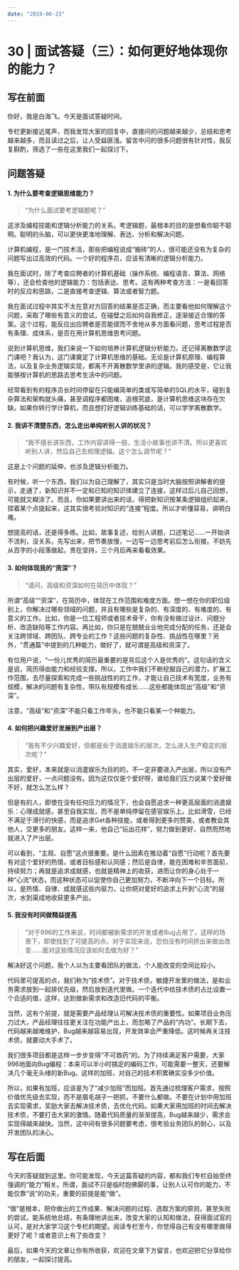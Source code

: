 ```yaml
---
date: "2019-06-23"
---  
```

      
# 30 | 面试答疑（三）：如何更好地体现你的能力？
## 写在前面

你好，我是白海飞。今天是面试答疑时间。

专栏更新接近尾声，而我发现大家的回复中，直接问的问题越来越少，总结和思考越来越多，而且读过之后，让人受益匪浅。留言中问的很多问题很有针对性，我反复斟酌，筛选了一些在这里我们一起探讨下。

## 问题答疑

#### 1\. 为什么要考查逻辑思维能力？

> “为什么面试要考逻辑题呢？”

这涉及编程技能和逻辑分析能力的关系。考逻辑题，最根本的目的是想看你聪不聪明。聪明的头脑，可以更快更准地理解、表达、分析和解决问题。

计算机编程，是一门技术活，那些把编程说成“搬砖”的人，很可能还没有为复杂的问题写出过高效的代码。一个好的程序员，应该有清晰的逻辑分析能力。

我在面试时，除了考查应聘者的计算机基础（操作系统、编程语言、算法、网络等），还会检查他的逻辑能力：包括表达、思考。这有两种考查方法：一是看回答时的反应和思路，二是直接考查逻辑、算法或者智力题。

我在面试过程中其实不太在意对方回答的结果是否正确，而主要看他如何理解这个问题，采取了哪些有意义的尝试，在碰壁之后如何自我修正，逐渐接近合理的答案。这个过程，能反应出应聘者是否能锲而不舍地从多方面看问题，思考过程是否有条理、成体系，是否在用计算机思维思考问题。

<!-- [[[read_end]]] -->

说到计算机思维，我们来说一下如何培养计算机逻辑分析能力。还记得离散数学这门课吧？我认为，这门课奠定了计算机思维的基础。无论是计算机原理、编程算法，以及复杂业务逻辑实现，都离不开离散数学里讲的逻辑。我的感受是，它让我能够按计算机的思路去思考生活中的问题。

经常看到有的程序员长时间停留在只能编简单的类或写简单的SQL的水平，碰到复杂算法和架构就头痛，甚至调程序都困难，追根究底，是计算机思维这块存在欠缺。如果你转行学计算机，而且想打好逻辑训练基础的话，可以学学离散数学。

#### 2\. 我讲不清楚东西，怎么走出单纯听别人讲的状况？

> “我不擅长讲东西，工作内容讲得一般，生活小故事也讲不清。所以更喜欢听别人讲，然后自己去梳理逻辑。这个怎么调节呢？”

这是上个问题的延伸，也涉及逻辑分析能力。

有时候，听一个东西，我们以为自己理解了，其实只是当时大脑按照讲解者的提示，走通了，新知识并不一定和已知的知识体建立了连接，这样过后儿自己回想，可能就又糊涂了。而且，你如果要讲出来的话，得把新知识按某条逻辑组织起来，捏着某个点提起来，这其实很考验对知识的“连接”程度。所以才听懂容易，讲明白难。

想提高的话，还是得多练。比如，故事复述，给别人讲题，口述笔记……一开始讲不流利，没关系，先写出来，把节奏放慢，一边写一边思考前后怎么衔接。不妨先从百字的小段落做起，贵在坚持，三个月后再来看看效果。

#### 3\. 如何体现我的“资深”？

> “请问，高级和资深如何在简历中体现？”

所谓“高级”“资深”，在简历中，体现在工作范围和难度方面。想一想在你的职位级别上，你解决过哪些领域的问题，并且有哪些是复杂的、有深度的、有难度的、有意义的工作。比如，你是一位工程师或者技术骨干，你有没有做过设计、问题分析、改造缺陷等工作内容。再比如，你只是在兢兢业业地完成分配的任务，还是会关注跨领域、跨团队、跨专业的工作？这些问题的复杂性、挑战性在哪里？另外，“贯通篇”中提到的几种能力，做好了，就可谓是高级和资深了。

有位用户说，“一份儿优秀的简历最重要的是背后这个人是优秀的”。这句话的含义是说，简历得由能力和经验支撑。所以，工作中我们不断挖掘自己的潜力，扩展工作范围，去尽量探索和完成一些挑战性的的工作，才能让自己技术有宽度，业务有规模，解决的问题有复杂性，带队有规模有成长……这些都能体现出“高级”和“资深”。

注意，“高级”和“资深”不能只看工作年头，也不能只看某一个种能力。

#### 4\. 如何把兴趣爱好发展到产出层？

> “我有不少兴趣爱好，但都是处于消遣娱乐的层次，怎么进入生产稳定的层次呢？”

其实，爱好，本来就是以消遣娱乐为目的的，不一定非要进入产出层，所以没有产出层的爱好，一点问题没有。因为这仅仅是个爱好呀，谁给我们压力说某个爱好做不好，就怎么怎么样？

但是有的人，即使在没有任何压力的情况下，也会自愿追求一种更高层面的消遣娱乐：心理成就感，甚至自我实现，而不是单纯停留在感官娱乐上。比如滑雪，已经不满足于滑行的快感，而是追求Get各种技能，或者得到更多的赞美，或者教会其他人，交更多的朋友。这样一来，他自己“玩出花样”，努力做到更好，自然而然地就进入了产出层。

可以看到，“主观、自愿”这点很重要。是什么因素在推动着“自愿”行动呢？首先要有对这个爱好的热情，或者目标感和认同感；然后是自律，能在困难和辛苦面前，持续努力；再就是追求成就感，也就是精神上的收获，进而让你的身心处于一种“心流”状态，而这种状态可以促使你自己更加努力，不断冲向下一个目标。所以，是热情、自律、成就感这些内驱力，让你把对爱好的追求上升到“心流”的层次，水到渠成地收获更多产出。

#### 5\. 我没有时间做精益提高

> “对于996的工作来说，时间都被新需求的开发或者Bug占用了，这样的场景下，即使找到了可提高的点，对于实现来说，恐怕没有时间挤出来做出改变……面对这些情况应该如何去做为好？”

解决好这个问题，我个人以为主要看团队的做法，个人能改变的空间比较小。

代码里可提高的点，我们称为“技术债”。对于技术债，敏捷开发里的做法，是和业务需求放到一起排优先级，然后放到迭代里做。一个迭代中给技术债的占比设置一个合适的值，这样，达到做新需求和改造旧代码的平衡。

当然，这有个前提，就是需要产品经理认可解决技术债的重要性。如果项目业务压力过大，产品经理往往更关注在功能产出上，而忽略了产品的“内功”。长期下去，代码越来越难维护，Bug越来越容易出现，开发效率会严重降低。这时候再关注技术债，就要动大手术了。

我们很多项目都是这样一步步变得“不可救药”的。为了持续满足客户需要，大家996地面向Bug编程：本来可以半小时搞定的编码工作，可能需要一整天，还要解决几个毫无头绪的新Bug。这样的加班，对自己的技术积累确实没多少价值。

所以，如果有加班，应该是为了“减少加班”而加班。首先通过梳理客户需求，按照价值优先级去实现，而不是眉毛胡子一把抓，不要什么都做。不要在计划中用加班去实现需求，奖励大家去解决技术债，去优化代码。如果大家用加班的时间去解决技术债，不要打击大家的激情。随着代码质量的渐渐提高，Bug越来越少，需求会实现得越来越快。当然，这中间有很多问题要考虑，很考验业务团队的耐心，以及开发团队的决心。

## 写在后面

今天的答疑就到这里。你可能发现，今天这篇答疑的内容，都和我们专栏自始至终强调的“能力”相关。所谓，面试不只是临时抱佛脚的事，让别人认可你的能力，不能仅靠“说”的功夫，重要的前提是能“做”。

“做”是根本，把你做出的工作成果、解决问题的过程、选取方案的原则，甚至失败的尝试，能系统地总结，有条理地讲出来，改变大家的认知和做法，获得面试官的认可，是对大家学习这个专栏的期望。阅读专栏至今，你觉得自己有没有哪里做得更好了呢？或者意识上有了些改变？

最后，如果今天的文章让你有所收获，欢迎在文章下方留言，也欢迎把它分享给你的朋友，一起探讨提高。